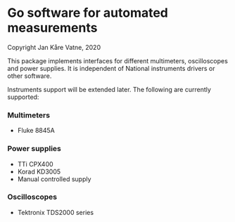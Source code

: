 # Go software for automated measurements 

Copyright Jan Kåre Vatne, 2020

This package implements interfaces for different multimeters, oscilloscopes and power supplies.
It is independent of National instruments drivers or other software.

Instruments support will be extended later. The following are currently supported:

### Multimeters
* Fluke 8845A

### Power supplies
* TTi CPX400
* Korad KD3005
* Manual controlled supply

### Oscilloscopes
* Tektronix TDS2000 series


